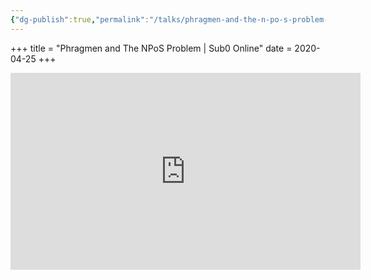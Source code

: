 ```yaml
---
{"dg-publish":true,"permalink":"/talks/phragmen-and-the-n-po-s-problem-sub0-online/"}
---
```



+++
title = "Phragmen and The NPoS Problem | Sub0 Online"
date = 2020-04-25
+++

<iframe width="560" height="315" src="https://www.youtube.com/embed/H9OvpAOebTs" title="YouTube video player"
	frameborder="0" allow="accelerometer; autoplay; clipboard-write; encrypted-media; gyroscope; picture-in-picture"
	allowfullscreen></iframe>
